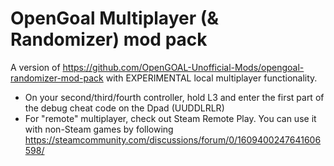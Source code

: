 # OpenGoal Multiplayer (& Randomizer) mod pack
A version of https://github.com/OpenGOAL-Unofficial-Mods/opengoal-randomizer-mod-pack with EXPERIMENTAL local multiplayer functionality.

- On your second/third/fourth controller, hold L3 and enter the first part of the debug cheat code on the Dpad (UUDDLRLR)
- For "remote" multiplayer, check out Steam Remote Play. You can use it with non-Steam games by following https://steamcommunity.com/discussions/forum/0/1609400247641606598/
